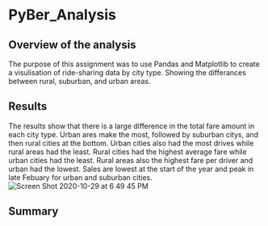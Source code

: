 # PyBer_Analysis
## Overview of the analysis
The purpose of this assignment was to use Pandas and Matplotlib to create a visulisation of ride-sharing data by city type. Showing the differances between rural, suburban, and urban areas.

## Results
The results show that there is a large difference in the total fare amount in each city type. Urban ares make the most, followed by suburban citys, and then rural cities at the bottom. Urban cities also had the most drives while rural areas had the least. Rural cities had the highest average fare while urban cities had the least. Rural areas also the highest fare per driver and urban had the lowest. Sales are lowest at the start of the year and peak in late Febuary for urban and suburban cities. 
![Screen Shot 2020-10-29 at 6 49 45 PM](https://user-images.githubusercontent.com/16258584/97645261-6de30b00-1a1a-11eb-96bb-9a6cf3617ac7.png)

## Summary 

